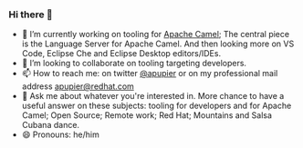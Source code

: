 ### Hi there 👋

<!--
**apupier/apupier** is a ✨ _special_ ✨ repository because its `README.md` (this file) appears on your GitHub profile.

Here are some ideas to get you started:

- 🌱 I’m currently learning ...
- 🤔 I’m looking for help with ...
- ⚡ Fun fact: ...
-->

- 🔭 I’m currently working on tooling for [Apache Camel](https://camel.apache.org/); The central piece is the Language Server for Apache Camel. And then looking more on VS Code, Eclipse Che and Eclipse Desktop editors/IDEs.
- 👯 I’m looking to collaborate on tooling targeting developers.
- 📫 How to reach me: on twitter [@apupier](https://twitter.com/apupier) or on my professional mail address apupier@redhat.com
- 💬 Ask me about whatever you're interested in. More chance to have a useful answer on these subjects: tooling for developers and for Apache Camel; Open Source; Remote work; Red Hat; Mountains and Salsa Cubana dance.
- 😄 Pronouns: he/him
